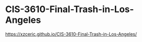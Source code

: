 # CIS-3610-Final-Trash-in-Los-Angeles

https://xzceric.github.io/CIS-3610-Final-Trash-in-Los-Angeles/
